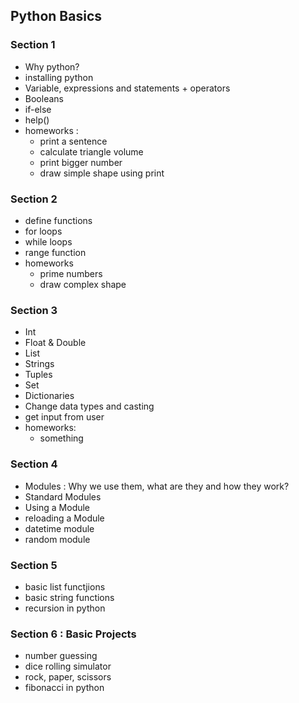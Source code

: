 ﻿## Python Basics
### Section 1
- Why python?
- installing python
- Variable, expressions and statements + operators
- Booleans
- if-else
- help()
- homeworks :
	- print a sentence
	- calculate triangle volume
	- print bigger number
	- draw simple shape using print
### Section 2
- define functions
- for loops
- while loops
- range function
- homeworks
	- prime numbers
	- draw complex shape
### Section 3
- Int
- Float & Double
- List
- Strings
- Tuples
- Set
- Dictionaries
- Change data types and casting
- get input from user
- homeworks:
	- something
### Section 4
- Modules : Why we use them, what are they and how they work?
-  Standard Modules
- Using a Module
- reloading a Module
- datetime module
- random module
### Section 5
- basic list functjions
- basic string functions
- recursion in python
### Section 6 : Basic Projects
- number guessing
- dice rolling simulator
- rock, paper, scissors
- fibonacci in python
